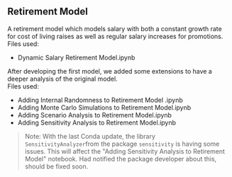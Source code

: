 ## Retirement Model

A retirement model which models salary with both a constant growth rate for cost of living raises as well as regular salary increases for promotions. <br>
Files used:
- Dynamic Salary Retirement Model.ipynb

After developing the first model, we added some extensions to have a deeper analysis of the original model.<br>
Files used:
- Adding Internal Randomness to Retirement Model .ipynb
- Adding Monte Carlo Simulations to Retirement Model.ipynb
- Adding Scenario Analysis to Retirement Model.ipynb
- Adding Sensitivity Analysis to Retirement Model.ipynb

> Note: With the last Conda update, the library `SensitivityAnalyzer`from the package `sensitivity` is having some issues. This will affect the "Adding Sensitivity Analysis to Retirement Model" notebook. Had notified the package developer about this, should be fixed soon.
